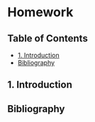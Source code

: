 # Homework



## Table of Contents

- [1. Introduction](#1-introduction)
- [Bibliography](#bibliography)

## 1. Introduction



## Bibliography